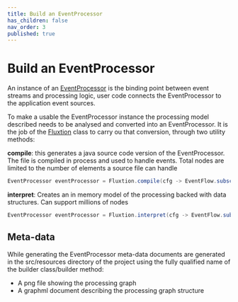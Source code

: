 ```yaml
---
title: Build an EventProcessor
has_children: false
nav_order: 3
published: true
---
```


# Build an EventProcessor

An instance of an 
[EventProcessor](https://github.com/v12technology/fluxtion/tree/{{site.fluxtion_version}}/runtime/src/main/java/com/fluxtion/runtime/EventProcessor.java)
is the binding point between event streams and processing logic, user code connects the EventProcessor to the 
application event sources.

To make a usable the EventProcessor instance the processing model described needs to be analysed and converted into
an EventProcessor. It is the job of the 
[Fluxtion](https://github.com/v12technology/fluxtion/tree/{{site.fluxtion_version}}/compiler/src/main/java/com/fluxtion/compiler/Fluxtion.java)
class to carry ou that conversion, through two utility methods:

**compile**: this generates a java source code version of the EventProcessor. The file is compiled in process and used
   to handle events. Total nodes are limited to the number of elements a source file can handle
```java
EventProcessor eventProcessor = Fluxtion.compile(cfg -> EventFlow.subscribe(String.class));
```
**interpret**: Creates an in memory model of the processing backed with data structures. Can support millions of nodes
```java
EventProcessor eventProcessor = Fluxtion.interpret(cfg -> EventFlow.subscribe(String.class));
```

## Meta-data
While generating the EventProcessor meta-data documents are generated in the src/resources directory of the project
using the fully qualified name of the builder class/builder method:
- A png file showing the processing graph
- A graphml document describing the processing graph structure